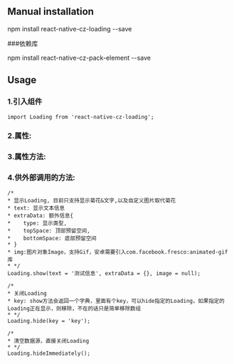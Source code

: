 
## Manual installation

npm install react-native-cz-loading --save

###依赖库

npm install react-native-cz-pack-element --save

	

## Usage
###  1.引入组件
```
import Loading from 'react-native-cz-loading';
```
###  2.属性:
###  3.属性方法:
###  4.供外部调用的方法:
```
/*
* 显示Loading, 目前只支持显示菊花&文字,以及自定义图片取代菊花
* text: 显示文本信息
* extraData: 额外信息{
*    type: 显示类型,
*    topSpace: 顶部预留空间,
*    bottomSpace: 底部预留空间
* }
* img:图片对象Image，支持Gif，安卓需要引入com.facebook.fresco:animated-gif库
* */
Loading.show(text = '测试信息', extraData = {}, image = null);
```

```
/*
* 关闭Loading
* key: show方法会返回一个字典，里面有个key，可以hide指定的Loading，如果指定的Loading正在显示，则移除，不在的话只是简单移除数组
* */
Loading.hide(key = 'key');
```

```
/*
* 清空数据源，直接关闭Loading
* */
Loading.hideImmediately();
```
